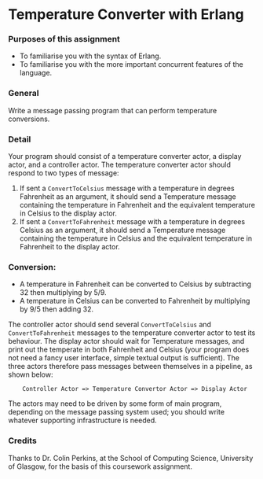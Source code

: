 # Temperature Converter with Erlang

### Purposes of this assignment

- To familiarise you with the syntax of Erlang.
- To familiarise you with the more important concurrent features of the
language.

### General

Write a message passing program that can perform temperature conversions.

### Detail

Your program should consist of a temperature converter actor, a display actor,
and a controller actor. The temperature converter actor should respond to two
types of message:

1. If sent a `ConvertToCelsius` message with a temperature in degrees Fahrenheit
as an argument, it should send a Temperature message containing the temperature
in Fahrenheit and the equivalent temperature in Celsius to the display actor.
1. If sent a `ConvertToFahrenheit` message with a temperature in degrees Celsius
as an argument, it should send a Temperature message containing the temperature
in Celsius and the equivalent temperature in Fahrenheit to the display actor.

### Conversion:
- A temperature in Fahrenheit can be converted to Celsius by subtracting 32 then
multiplying by 5/9.
- A temperature in Celsius can be converted to Fahrenheit by multiplying by 9/5
then adding 32.

The controller actor should send several `ConvertToCelsius` and
`ConvertToFahrenheit` messages to the temperature converter actor to test its
behaviour. The display actor should wait for Temperature messages, and print out
the temperate in both Fahrenheit and Celsius (your program does not need a fancy
user interface, simple textual output is sufficient). The three actors therefore
pass messages between themselves in a pipeline, as shown below:

		Controller Actor => Temperature Convertor Actor => Display Actor

The actors may need to be driven by some form of main program, depending on the
message passing system used; you should write whatever supporting infrastructure
is needed.

### Credits

Thanks to Dr. Colin Perkins, at the School of Computing Science, University of
Glasgow, for the basis of this coursework assignment.
